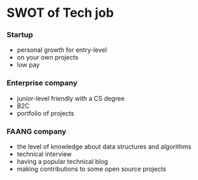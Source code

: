 # SWOT of Tech job

### Startup
- personal growth for entry-level 
- on your own projects
- low pay


### Enterprise company
- junior-level friendly with a CS degree
- B2C
- portfolio of projects


### FAANG company
- the level of knowledge about data structures and algorithms 
- technical interview
- having a popular technical blog
- making contributions to some open source projects
